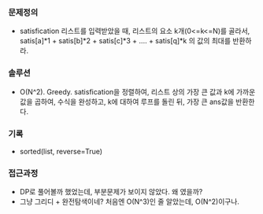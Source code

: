 ### 문제정의
- satisfication 리스트를 입력받았을 때, 리스트의 요소 k개(0<=k<=N)를 골라서, satis[a]\*1 + satis[b]\*2 + satis[c]\*3 + .... + satis[q]\*k 의 값의 최대를 반환하라.    
### 솔루션
- O(N^2). Greedy. satisfication을 정렬하여, 리스트 상의 가장 큰 값과 k에 가까운 값을 곱하여, 수식을 완성하고, k에 대하여 루프를 돌린 뒤, 가장 큰 ans값을 반환한다.
### 기록
- sorted(list, reverse=True)
### 접근과정
- DP로 풀어볼까 했었는데, 부분문제가 보이지 않았다. 왜 였을까?
- 그냥 그리디 + 완전탐색이네? 처음엔 O(N^3)인 줄 알았는데, O(N^2)이구나. 
